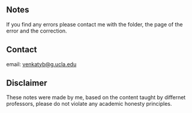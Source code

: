 ## Notes
If you find any errors please contact me with the folder, the page of the error and the correction.

## Contact 
email: venkatyb@g.ucla.edu

## Disclaimer
These notes were made by me, based on the content taught by differnet professors, please do not violate any academic honesty principles. 
